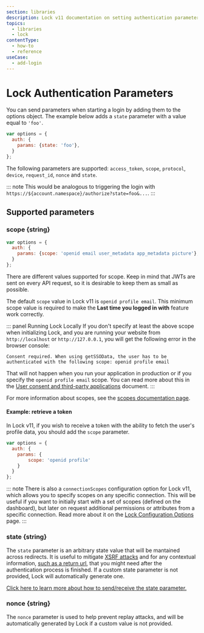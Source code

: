 ```yaml
---
section: libraries
description: Lock v11 documentation on setting authentication parameters.
topics:
  - libraries
  - lock
contentType:
  - how-to
  - reference
useCase:
  - add-login
---
```

# Lock Authentication Parameters

You can send parameters when starting a login by adding them to the options object. The example below adds a `state` parameter with a value equal to `'foo'`.

```js
var options = {
  auth: {
    params: {state: 'foo'},
  }
};
```

The following parameters are supported: `access_token`, `scope`, `protocol`, `device`, `request_id`, `nonce` and `state`.

::: note
This would be analogous to triggering the login with `https://${account.namespace}/authorize?state=foo&...`.
:::

## Supported parameters

### scope {string}

```js
var options = {
  auth: {
    params: {scope: 'openid email user_metadata app_metadata picture'},
  }
};
```

There are different values supported for scope. Keep in mind that JWTs are sent on every API request, so it is desirable to keep them as small as possible.

The default `scope` value in Lock v11 is `openid profile email`. This minimum scope value is required to make the **Last time you logged in with** feature work correctly.

::: panel Running Lock Locally
If you don't specify at least the above scope when initializing Lock, and you are running your website from `http://localhost` or `http://127.0.0.1`, you will get the following error in the browser console:

`Consent required. When using getSSOData, the user has to be authenticated with the following scope: openid profile email`

That will not happen when you run your application in production or if you specify the `openid profile email` scope. You can read more about this in the [User consent and third-party applications](/api-auth/user-consent#skipping-consent-for-first-party-applications) document.
:::

For more information about scopes, see the [scopes documentation page](/scopes).

#### Example: retrieve a token

In Lock v11, if you wish to receive a token with the ability to fetch the user's profile data, you should add the `scope` parameter.

```js
var options = {
  auth: {
    params: {
        scope: 'openid profile'
    }
  }
};
```

::: note
There is also a `connectionScopes` configuration option for Lock v11, which allows you to specify scopes on any specific connection. This will be useful if you want to initially start with a set of scopes (defined on the dashboard), but later on request additional permissions or attributes from a specific connection. Read more about it on the [Lock Configuration Options](/libraries/lock/v11/configuration#connectionscopes-object-) page.
:::

### state {string}

The `state` parameter is an arbitrary state value that will be mantained across redirects. It is useful to mitigate [XSRF attacks](http://en.wikipedia.org/wiki/Cross-site_request_forgery) and for any contextual information, [such as a return url](/tutorials/redirecting-users), that you might need after the authentication process is finished. If a custom state parameter is not provided, Lock will automatically generate one.

[Click here to learn more about how to send/receive the state parameter.](/protocols/oauth-state)

### nonce {string}

The `nonce` parameter is used to help prevent replay attacks, and will be automatically generated by Lock if a custom value is not provided.
